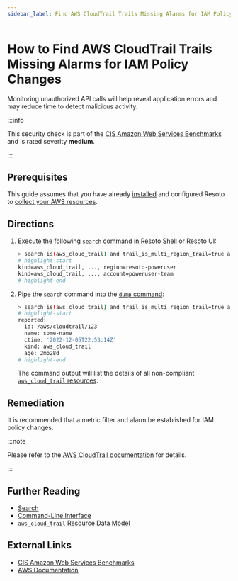 ```yaml
---
sidebar_label: Find AWS CloudTrail Trails Missing Alarms for IAM Policy Changes
---
```


# How to Find AWS CloudTrail Trails Missing Alarms for IAM Policy Changes

Monitoring unauthorized API calls will help reveal application errors and may reduce time to detect malicious activity.

:::info

This security check is part of the [CIS Amazon Web Services Benchmarks](https://cisecurity.org/benchmark/amazon_web_services) and is rated severity **medium**.

:::

## Prerequisites

This guide assumes that you have already [installed](../../../getting-started/install-resoto/index.md) and configured Resoto to [collect your AWS resources](../../../how-to-guides/data-sources/collect-aws-resource-data.md).

## Directions

1. Execute the following [`search` command](../../../reference/cli/search-commands/search.md) in [Resoto Shell](../../../reference/components/shell.md) or Resoto UI:

   ```bash
   > search is(aws_cloud_trail) and trail_is_multi_region_trail=true and trail_status.is_logging=true with(empty, --> is(aws_cloudwatch_log_group) with(any, --> is(aws_cloudwatch_metric_filter) and filter_pattern~"\s*\$\.eventName\s*=\s*DeleteGroupPolicy.+\$\.eventName\s*=\s*DeleteRolePolicy.+\$\.eventName\s*=\s*DeleteUserPolicy.+\$\.eventName\s*=\s*PutGroupPolicy.+\$\.eventName\s*=\s*PutRolePolicy.+\$\.eventName\s*=\s*PutUserPolicy.+\$\.eventName\s*=\s*CreatePolicy.+\$\.eventName\s*=\s*DeletePolicy.+\$\.eventName\s*=\s*CreatePolicyVersion.+\$\.eventName\s*=\s*DeletePolicyVersion.+\$\.eventName\s*=\s*AttachRolePolicy.+\$\.eventName\s*=\s*DetachRolePolicy.+\$\.eventName\s*=\s*AttachUserPolicy.+\$\.eventName\s*=\s*DetachUserPolicy.+\$\.eventName\s*=\s*AttachGroupPolicy.+\$\.eventName\s*=\s*DetachGroupPolicy\"))\s*\$\.userIdentity\.type\s*=\s*\"Root\".+\$\.userIdentity\.invokedBy NOT EXISTS.+\$\.eventType\s*!=\s*\"AwsServiceEvent\""))
   # highlight-start
   ​kind=aws_cloud_trail, ..., region=resoto-poweruser
   ​kind=aws_cloud_trail, ..., account=poweruser-team
   # highlight-end
   ```

2. Pipe the `search` command into the [`dump` command](../../../reference/cli/format-commands/dump.md):

   ```bash
   > search is(aws_cloud_trail) and trail_is_multi_region_trail=true and trail_status.is_logging=true with(empty, --> is(aws_cloudwatch_log_group) with(any, --> is(aws_cloudwatch_metric_filter) and filter_pattern~"\s*\$\.eventName\s*=\s*DeleteGroupPolicy.+\$\.eventName\s*=\s*DeleteRolePolicy.+\$\.eventName\s*=\s*DeleteUserPolicy.+\$\.eventName\s*=\s*PutGroupPolicy.+\$\.eventName\s*=\s*PutRolePolicy.+\$\.eventName\s*=\s*PutUserPolicy.+\$\.eventName\s*=\s*CreatePolicy.+\$\.eventName\s*=\s*DeletePolicy.+\$\.eventName\s*=\s*CreatePolicyVersion.+\$\.eventName\s*=\s*DeletePolicyVersion.+\$\.eventName\s*=\s*AttachRolePolicy.+\$\.eventName\s*=\s*DetachRolePolicy.+\$\.eventName\s*=\s*AttachUserPolicy.+\$\.eventName\s*=\s*DetachUserPolicy.+\$\.eventName\s*=\s*AttachGroupPolicy.+\$\.eventName\s*=\s*DetachGroupPolicy\"))\s*\$\.userIdentity\.type\s*=\s*\"Root\".+\$\.userIdentity\.invokedBy NOT EXISTS.+\$\.eventType\s*!=\s*\"AwsServiceEvent\"")) | dump
   # highlight-start
   ​reported:
   ​  id: /aws/cloudtrail/123
   ​  name: some-name
   ​  ctime: '2022-12-05T22:53:14Z'
   ​  kind: aws_cloud_trail
   ​  age: 2mo28d
   # highlight-end
   ```

   The command output will list the details of all non-compliant [`aws_cloud_trail` resources](../../../reference/unified-data-model/aws.md#aws_cloud_trail).

## Remediation

It is recommended that a metric filter and alarm be established for IAM policy changes.

:::note

Please refer to the [AWS CloudTrail documentation](https://docs.aws.amazon.com/awscloudtrail/latest/userguide/cloudwatch-alarms-for-cloudtrail.html) for details.

:::

## Further Reading

- [Search](../../../reference/search/index.md)
- [Command-Line Interface](../../../reference/cli/index.md)
- [`aws_cloud_trail` Resource Data Model](../../../reference/unified-data-model/aws.md#aws_cloud_trail)

## External Links

- [CIS Amazon Web Services Benchmarks](https://cisecurity.org/benchmark/amazon_web_services)
- [AWS Documentation](https://docs.aws.amazon.com/awscloudtrail/latest/userguide/cloudwatch-alarms-for-cloudtrail.html)
